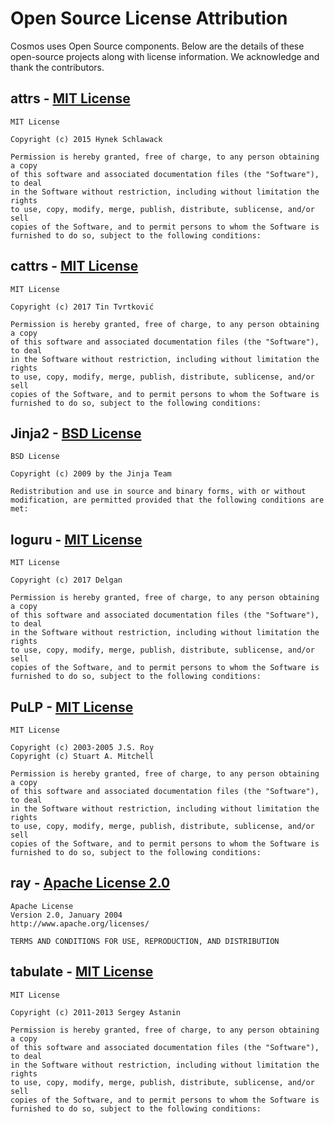 # Open Source License Attribution

Cosmos uses Open Source components. Below are the details of these open-source projects along with license information. We acknowledge and thank the contributors.

## attrs - [MIT License](https://github.com/python-attrs/attrs/blob/main/LICENSE)

```
MIT License

Copyright (c) 2015 Hynek Schlawack

Permission is hereby granted, free of charge, to any person obtaining a copy
of this software and associated documentation files (the "Software"), to deal
in the Software without restriction, including without limitation the rights
to use, copy, modify, merge, publish, distribute, sublicense, and/or sell
copies of the Software, and to permit persons to whom the Software is
furnished to do so, subject to the following conditions:
```

## cattrs - [MIT License](https://github.com/python-attrs/cattrs/blob/main/LICENSE)

```
MIT License

Copyright (c) 2017 Tin Tvrtković

Permission is hereby granted, free of charge, to any person obtaining a copy
of this software and associated documentation files (the "Software"), to deal
in the Software without restriction, including without limitation the rights
to use, copy, modify, merge, publish, distribute, sublicense, and/or sell
copies of the Software, and to permit persons to whom the Software is
furnished to do so, subject to the following conditions:
```

## Jinja2 - [BSD License](https://pypi.org/project/Jinja2/)

```
BSD License

Copyright (c) 2009 by the Jinja Team

Redistribution and use in source and binary forms, with or without
modification, are permitted provided that the following conditions are met:
```

## loguru - [MIT License](https://github.com/Delgan/loguru/blob/master/LICENSE)

```
MIT License

Copyright (c) 2017 Delgan

Permission is hereby granted, free of charge, to any person obtaining a copy
of this software and associated documentation files (the "Software"), to deal
in the Software without restriction, including without limitation the rights
to use, copy, modify, merge, publish, distribute, sublicense, and/or sell
copies of the Software, and to permit persons to whom the Software is
furnished to do so, subject to the following conditions:
```

## PuLP - [MIT License](https://pypi.org/project/PuLP/)

```
MIT License

Copyright (c) 2003-2005 J.S. Roy
Copyright (c) Stuart A. Mitchell

Permission is hereby granted, free of charge, to any person obtaining a copy
of this software and associated documentation files (the "Software"), to deal
in the Software without restriction, including without limitation the rights
to use, copy, modify, merge, publish, distribute, sublicense, and/or sell
copies of the Software, and to permit persons to whom the Software is
furnished to do so, subject to the following conditions:
```

## ray - [Apache License 2.0](https://github.com/ray-project/ray/blob/master/LICENSE)

```
Apache License
Version 2.0, January 2004
http://www.apache.org/licenses/

TERMS AND CONDITIONS FOR USE, REPRODUCTION, AND DISTRIBUTION
```

## tabulate - [MIT License](https://github.com/astanin/python-tabulate/blob/master/LICENSE)

```
MIT License

Copyright (c) 2011-2013 Sergey Astanin

Permission is hereby granted, free of charge, to any person obtaining a copy
of this software and associated documentation files (the "Software"), to deal
in the Software without restriction, including without limitation the rights
to use, copy, modify, merge, publish, distribute, sublicense, and/or sell
copies of the Software, and to permit persons to whom the Software is
furnished to do so, subject to the following conditions:
```
